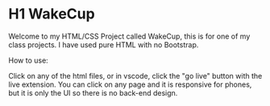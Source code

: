 # H1 WakeCup

Welcome to my HTML/CSS Project called WakeCup, this is for one of my class projects.
I have used pure HTML with no Bootstrap.

How to use:

Click on any of the html files, or in vscode, click the "go live" button with the live extension. You can click on any page and it is responsive for phones, but it is only the UI so there is no back-end design.

